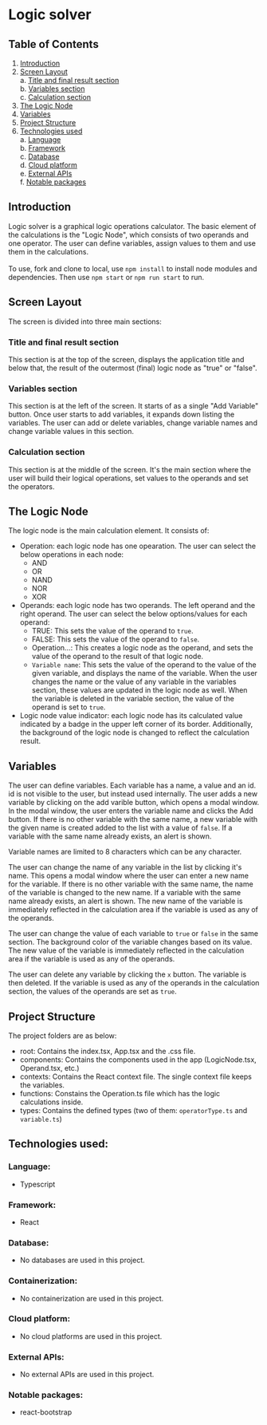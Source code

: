 # Logic solver
## Table of Contents
1. [Introduction](#introduction)</br>
2. [Screen Layout](#screen-layout)</br>
  a. [Title and final result section](#title-and-final-result-section)</br>
  b. [Variables section](#variables-section)</br>
  c. [Calculation section](#calculation-section)</br>
3. [The Logic Node](#the-logic-node)</br>
4. [Variables](#variables)</br>
5. [Project Structure](#project-structure)</br>
6. [Technologies used](#technologies-used)</br>
  a. [Language](#language)</br>
  b. [Framework](#framework)</br>
  c. [Database](#techdatabase)</br>
  d. [Cloud platform](#cloud-platform)</br>
  e. [External APIs](#external-apis)</br>
  f. [Notable packages](#notable-packages)</br>


## Introduction
Logic solver is a graphical logic operations calculator. The basic element of the calculations is the "Logic Node", which consists of two operands and one operator. The user can define variables, assign values to them and use them in the calculations.
</br>
</br>
To use, fork and clone to local, use `npm install` to install node modules and dependencies. Then use `npm start` or `npm run start` to run.
</br>

## Screen Layout
The screen is divided into three main sections:

### Title and final result section
This section is at the top of the screen, displays the application title and below that, the result of the outermost (final) logic node as "true" or "false".

### Variables section
This section is at the left of the screen. It starts of as a single "Add Variable" button. Once user starts to add variables, it expands down listing the variables. The user can add or delete variables, change variable names and change variable values in this section.

### Calculation section
This section is at the middle of the screen. It's the main section where the user will build their logical operations, set values to the operands and set the operators.

## The Logic Node
The logic node is the main calculation element. It consists of:
- Operation: each logic node has one opearation. The user can select the below operations in each node:
    - AND
    - OR
    - NAND
    - NOR
    - XOR
- Operands: each logic node has two operands. The left operand and the right operand. The user can select the below options/values for each operand:
    - TRUE: This sets the value of the operand to `true`.
    - FALSE: This sets the value of the operand to `false`.
    - Operation...: This creates a logic node as the operand, and sets the value of the operand to the result of that logic node.
    - `Variable name`: This sets the value of the operand to the value of the given variable, and displays the name of the variable. When the user changes the name or the value of any variable in the variables section, these values are updated in the logic node as well. When the variable is deleted in the variable section, the value of the operand is set to `true`.
- Logic node value indicator: each logic node has its calculated value indicated by a badge in the upper left corner of its border. Additionally, the background of the logic node is changed to reflect the calculation result.

## Variables
The user can define variables. Each variable has a name, a value and an id. id is not visible to the user, but instead used internally. The user adds a new variable by clicking on the add varible button, which opens a modal window. In the modal window, the user enters the variable name and clicks the Add button. If there is no other variable with the same name, a new variable with the given name is created added to the list with a value of `false`. If a variable with the same name already exists, an alert is shown.

Variable names are limited to 8 characters which can be any character.

The user can change the name of any variable in the list by clicking it's name. This opens a modal window where the user can enter a new name for the variable. If there is no other variable with the same name, the name of the variable is changed to the new name. If a variable with the same name already exists, an alert is shown. The new name of the variable is immediately reflected in the calculation area if the variable is used as any of the operands.

The user can change the value of each variable to `true` or `false` in the same section. The background color of the variable changes based on its value. The new value of the variable is immediately reflected in the calculation area if the variable is used as any of the operands.

The user can delete any variable by clicking the `x` button. The variable is then deleted. If the variable is used as any of the operands in the calculation section, the values of the operands are set as `true`.

## Project Structure
The project folders are as below:
- root: Contains the index.tsx, App.tsx and the .css file.
- components: Contains the components used in the app (LogicNode.tsx, Operand.tsx, etc.)
- contexts: Contains the React context file. The single context file keeps the variables.
- functions: Constains the Operation.ts file which has the logic calculations inside.
- types: Contains the defined types (two of them: `operatorType.ts` and `variable.ts`)
## Technologies used:
### Language:
- Typescript
### Framework:
- React
### Database: <a name="techdatabase"></a>
- No databases are used in this project.
### Containerization:
- No containerization are used in this project.
### Cloud platform:
- No cloud platforms are used in this project.

### External APIs:
- No external APIs are used in this project.
### Notable packages:

- react-bootstrap</br>
</br>
